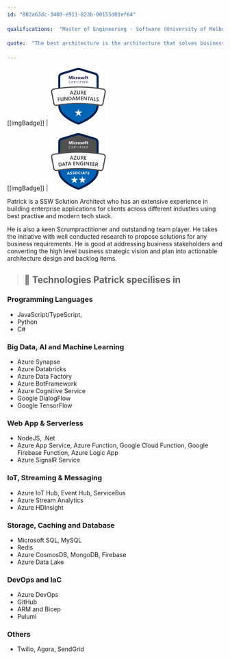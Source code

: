 ```yaml
---
id: "802a63dc-3480-e911-823b-00155d01ef64"

qualifications:  "Master of Engineering - Software (University of Melbourne)"

quote:  "The best architecture is the architecture that solves business problem and delivers value. "

---
```


[[imgBadge]]
| ![](../badges/Certification-microsoft-azure-fundamentals.png)

[[imgBadge]]
| ![](../badges/Certification-microsoft-azure-data-engineer-associate.png)

Patrick is a SSW Solution Architect who has an extensive experience in building enterprise applications for clients across different industies using best practise and modern tech stack.

He is also a keen Scrumpractitioner and outstanding team player. He takes the initiative with well conducted research to propose solutions for any business requirements. He is good at addressing business stakeholders and converting the high level business strategic vision and plan into actionable architecture design and backlog items. 

> ## 🚀 **Technologies Patrick specilises in** 
### Programming Languages
- JavaScript/TypeScript,
-  Python
-  C#

### Big Data, AI and Machine Learning
- Azure Synapse
- Azure Databricks
- Azure Data Factory
- Azure BotFramework
- Azure Cognitive Service
- Google DialogFlow
- Google TensorFlow

### Web App & Serverless 
- NodeJS, .Net
- Azure App Service, Azure Function, Google Cloud Function, Google Firebase Function, Azure Logic App
- Azure SignalR Service

### IoT, Streaming & Messaging
- Azure IoT Hub, Event Hub, ServiceBus
- Azure Stream Analytics
- Azure HDInsight

### Storage, Caching and Database
- Microsoft SQL, MySQL
- Redis
- Azure CosmosDB, MongoDB, Firebase
- Azure Data Lake

### DevOps and IaC
- Azure DevOps
- GitHub
- ARM and Bicep
- Pulumi

### Others
- Twilio, Agora, SendGrid
